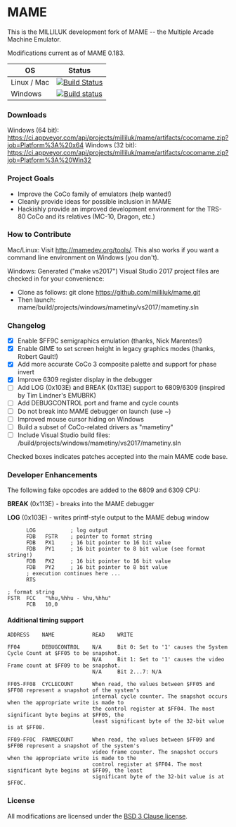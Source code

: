 # MAME

This is the MILLILUK development fork of MAME -- the Multiple Arcade Machine Emulator.

Modifications current as of MAME 0.183.

| OS | Status | 
| --- |:---:| 
| Linux / Mac | [![Build Status](https://travis-ci.org/milliluk/mame.svg?branch=master)](https://travis-ci.org/milliluk/mame) |
| Windows | [![Build status](https://ci.appveyor.com/api/projects/status/3mf0eo75hsaoj2ox/branch/master?svg=true)](https://ci.appveyor.com/project/milliluk/mame/branch/master) |

### Downloads

Windows (64 bit): https://ci.appveyor.com/api/projects/milliluk/mame/artifacts/cocomame.zip?job=Platform%3A%20x64
Windows (32 bit): https://ci.appveyor.com/api/projects/milliluk/mame/artifacts/cocomame.zip?job=Platform%3A%20Win32

### Project Goals

* Improve the CoCo family of emulators (help wanted!)
* Cleanly provide ideas for possible inclusion in MAME
* Hackishly provide an improved development environment for the TRS-80 CoCo and its relatives (MC-10, Dragon, etc.)

### How to Contribute

Mac/Linux: Visit <http://mamedev.org/tools/>. This also works if you want a command line environment on Windows (you don't).

Windows: Generated ("make vs2017") Visual Studio 2017 project files are checked in for your convenience:

- Clone as follows: git clone https://github.com/milliluk/mame.git
- Then launch: mame/build/projects/windows/mametiny/vs2017/mametiny.sln

### Changelog

- [x] Enable $FF9C semigraphics emulation (thanks, Nick Marentes!)
- [x] Enable GIME to set screen height in legacy graphics modes (thanks, Robert Gault!)
- [x] Add more accurate CoCo 3 composite palette and support for phase invert
- [x] Improve 6309 register display in the debugger
- [ ] Add LOG (0x103E) and BREAK (0x113E) support to 6809/6309 (inspired by Tim Lindner's EMUBRK)
- [ ] Add DEBUGCONTROL port and frame and cycle counts
- [ ] Do not break into MAME debugger on launch (use ~)
- [ ] Improved mouse cursor hiding on Windows
- [ ] Build a subset of CoCo-related drivers as "mametiny"
- [ ] Include Visual Studio build files: /build/projects/windows/mametiny/vs2017/mametiny.sln

Checked boxes indicates patches accepted into the main MAME code base.

### Developer Enhancements

The following fake opcodes are added to the 6809 and 6309 CPU:

**BREAK** (0x113E) - breaks into the MAME debugger

**LOG** (0x103E) - writes printf-style output to the MAME debug window

          LOG           ; log output
          FDB   FSTR    ; pointer to format string
          FDB   PX1     ; 16 bit pointer to 16 bit value
          FDB   PY1     ; 16 bit pointer to 8 bit value (see format string!)
          FDB   PX2     ; 16 bit pointer to 16 bit value
          FDB   PY2     ; 16 bit pointer to 8 bit value
          ; execution continues here ...
          RTS
            
    ; format string
    FSTR  FCC   "%hu,%hhu - %hu,%hhu"
          FCB   10,0

#### Additional timing support

    ADDRESS    NAME            READ    WRITE

    FF04       DEBUGCONTROL    N/A     Bit 0: Set to '1' causes the System Cycle Count at $FF05 to be snapshot.
                               N/A     Bit 1: Set to '1' causes the video Frame count at $FF09 to be snapshot.
                               N/A     Bit 2...7: N/A

    FF05-FF08  CYCLECOUNT      When read, the values between $FF05 and $FF08 represent a snapshot of the system's 
                               internal cycle counter. The snapshot occurs when the appropriate write is made to 
                               the control register at $FF04. The most significant byte begins at $FF05, the 
                               least significant byte of the 32-bit value is at $FF08.

    FF09-FF0C  FRAMECOUNT      When read, the values between $FF09 and $FF0B represent a snapshot of the system's
                               video frame counter. The snapshot occurs when the appropriate write is made to the
                               control register at $FF04. The most significant byte begins at $FF09, the least
                               significant byte of the 32-bit value is at $FF0C.

### License

All modifications are licensed under the [BSD 3 Clause license](http://opensource.org/licenses/BSD-3-Clause).


